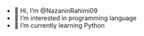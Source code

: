 - 👋 Hi, I’m @NazaninRahimi09
- 👀 I’m interested in programming language 
- 🌱 I’m currently learning Python 
  

